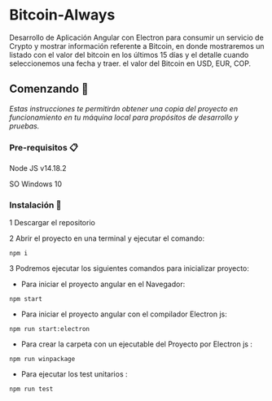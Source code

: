 # Bitcoin-Always
Desarrollo de Aplicación Angular con Electron para consumir un servicio de Crypto y mostrar información referente a Bitcoin, en donde mostraremos un listado con el valor del bitcoin en los últimos 15 días y el detalle cuando seleccionemos una fecha y traer. el valor del Bitcoin en USD, EUR, COP.

## Comenzando 🚀

_Estas instrucciones te permitirán obtener una copia del proyecto en funcionamiento en tu máquina local para propósitos de desarrollo y pruebas._

### Pre-requisitos 📋

Node JS v14.18.2

SO Windows 10

### Instalación 🔧

1 Descargar el repositorio

2 Abrir el proyecto en una terminal y  ejecutar el comando: 

```
npm i
```
3 Podremos ejecutar los siguientes comandos para inicializar proyecto:

- Para iniciar el proyecto angular en el Navegador:
```
npm start 
```
- Para iniciar el proyecto angular con el compilador Electron js:
```
npm run start:electron
```
- Para crear la carpeta con un ejecutable del Proyecto por Electron js :
```
npm run winpackage
```

- Para ejecutar los test unitarios :
```
npm run test
```




